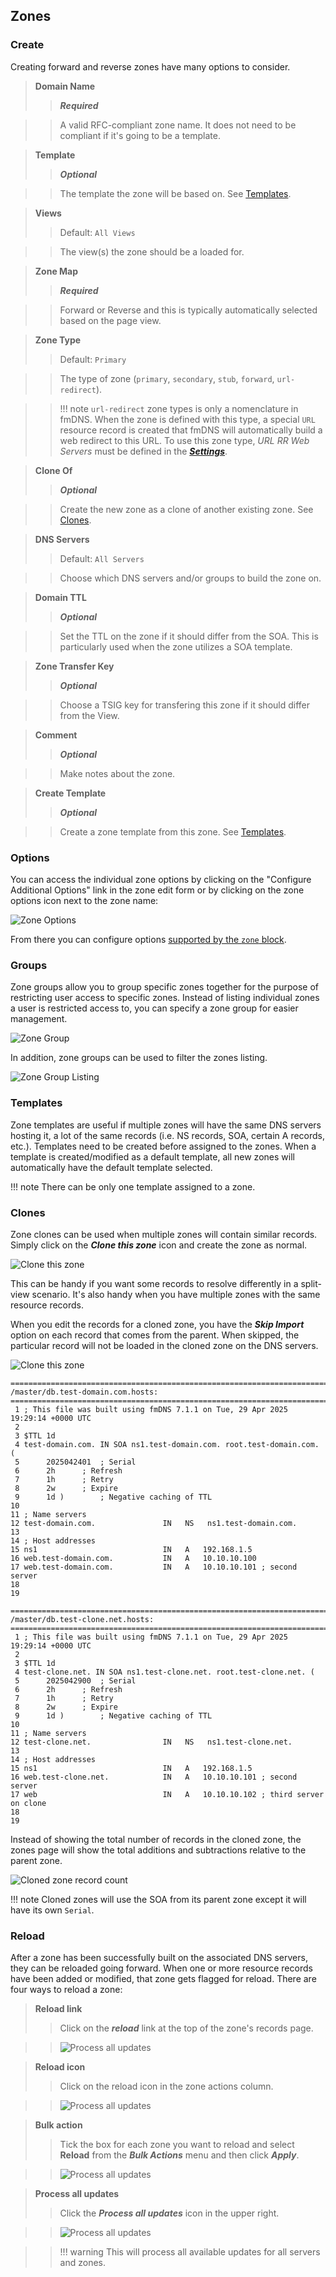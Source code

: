 ## Zones

### Create
Creating forward and reverse zones have many options to consider.

>**Domain Name**
>> **_Required_**

>> A valid RFC-compliant zone name. It does not need to be compliant if it's going to be a template.

>**Template**
>> **_Optional_**

>> The template the zone will be based on. See [Templates](#templates).

>**Views**
>> Default: `All Views`

>> The view(s) the zone should be a loaded for.

>**Zone Map**
>> **_Required_**

>> Forward or Reverse and this is typically automatically selected based on the page view.

>**Zone Type**
>> Default: `Primary`

>> The type of zone (`primary`, `secondary`, `stub`, `forward`, `url-redirect`).

>> !!! note
       `url-redirect` zone types is only a nomenclature in fmDNS. When the zone is defined with this type, a special `URL` resource record is created that fmDNS will automatically build a web redirect to this URL. To use this zone type, _URL RR Web Servers_ must be defined in the [**_Settings_**](../settings.md#define-url-rr-web-servers).

>**Clone Of**
>> **_Optional_**

>> Create the new zone as a clone of another existing zone. See [Clones](#clones).

>**DNS Servers**
>> Default: `All Servers`

>> Choose which DNS servers and/or groups to build the zone on.

>**Domain TTL**
>> **_Optional_**

>> Set the TTL on the zone if it should differ from the SOA. This is particularly used when the zone utilizes a SOA template.

>**Zone Transfer Key**
>> **_Optional_**

>> Choose a TSIG key for transfering this zone if it should differ from the View.

>**Comment**
>> **_Optional_**

>> Make notes about the zone.

>**Create Template**
>> **_Optional_**

>> Create a zone template from this zone. See [Templates](#templates).

### Options
You can access the individual zone options by clicking on the "Configure Additional Options" link in the zone edit form or by clicking on the zone options icon next to the zone name:

![Zone Options](../../../images/modules/fmDNS/ZoneOptions.png)

From there you can configure options [supported by the `zone` block](https://bind9.readthedocs.io/en/latest/reference.html#zone-block-definition-and-usage).

### Groups
Zone groups allow you to group specific zones together for the purpose of restricting user access to specific zones. Instead of listing individual zones a user is restricted access to, you can specify a zone group for easier management.

![Zone Group](../../../images/modules/fmDNS/ZoneGroup.png)

In addition, zone groups can be used to filter the zones listing.

![Zone Group Listing](../../../images/modules/fmDNS/ZoneGroupListing.png)

### Templates
Zone templates are useful if multiple zones will have the same DNS servers hosting it, a lot of the same records (i.e. NS records, SOA, certain A records, etc.). Templates need to be created before assigned to the zones. When a template is created/modified as a default template, all new zones will automatically have the default template selected.

!!! note
    There can be only one template assigned to a zone.

### Clones
Zone clones can be used when multiple zones will contain similar records. Simply click on the **_Clone this zone_** icon and create the zone as normal.

![Clone this zone](../../../images/modules/fmDNS/ZoneClone.png)

This can be handy if you want some records to resolve differently in a split-view scenario.  It's also handy when you have multiple zones with the same resource records.

When you edit the records for a cloned zone, you have the **_Skip Import_** option on each record that comes from the parent.  When skipped, the particular record will not be loaded in the cloned zone on the DNS servers.

![Clone this zone](../../../images/modules/fmDNS/ZoneCloneRecords.png)

```
===========================================================================
/master/db.test-domain.com.hosts:
===========================================================================
 1 ; This file was built using fmDNS 7.1.1 on Tue, 29 Apr 2025 19:29:14 +0000 UTC
 2 
 3 $TTL 1d
 4 test-domain.com. IN SOA ns1.test-domain.com. root.test-domain.com. (
 5 		2025042401	; Serial
 6 		2h		; Refresh
 7 		1h		; Retry
 8 		2w		; Expire
 9 		1d )		; Negative caching of TTL
10 
11 ; Name servers
12 test-domain.com.               IN   NS   ns1.test-domain.com.
13 
14 ; Host addresses
15 ns1                            IN   A   192.168.1.5
16 web.test-domain.com.           IN   A   10.10.10.100
17 web.test-domain.com.           IN   A   10.10.10.101 ; second server
18 
19 

===========================================================================
/master/db.test-clone.net.hosts:
===========================================================================
 1 ; This file was built using fmDNS 7.1.1 on Tue, 29 Apr 2025 19:29:14 +0000 UTC
 2 
 3 $TTL 1d
 4 test-clone.net. IN SOA ns1.test-clone.net. root.test-clone.net. (
 5 		2025042900	; Serial
 6 		2h		; Refresh
 7 		1h		; Retry
 8 		2w		; Expire
 9 		1d )		; Negative caching of TTL
10 
11 ; Name servers
12 test-clone.net.                IN   NS   ns1.test-clone.net.
13 
14 ; Host addresses
15 ns1                            IN   A   192.168.1.5
16 web.test-clone.net.            IN   A   10.10.10.101 ; second server
17 web                            IN   A   10.10.10.102 ; third server on clone
18 
19
```

Instead of showing the total number of records in the cloned zone, the zones page will show the total additions and subtractions relative to the parent zone.

![Cloned zone record count](../../../images/modules/fmDNS/ZoneCloneRecordsCount.png)

!!! note
    Cloned zones will use the SOA from its parent zone except it will have its own `Serial`.

### Reload
After a zone has been successfully built on the associated DNS servers, they can be reloaded going forward. When one or more resource records have been added or modified, that zone gets flagged for reload. There are four ways to reload a zone:

>**Reload link**
>> Click on the **_reload_** link at the top of the zone's records page.

>> ![Process all updates](../../../images/modules/fmDNS/ZoneReloadLink.png)

>**Reload icon**
>> Click on the reload icon in the zone actions column.

>> ![Process all updates](../../../images/modules/fmDNS/ZoneReload.png)

>**Bulk action**
>> Tick the box for each zone you want to reload and select **Reload** from the **_Bulk Actions_** menu and then click **_Apply_**.

>> ![Process all updates](../../../images/modules/fmDNS/ZoneReloadBulk.png)

>**Process all updates**
>> Click the **_Process all updates_** icon in the upper right.

>> ![Process all updates](../../../images/modules/fmDNS/ProcessAllUpdates.png)

>> !!! warning
       This will process all available updates for all servers and zones.
